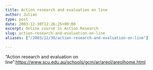 ```yaml
---
title: Action research and evaluation on line
author: Julian
type: post
date: 2003-12-30T12:26:25+00:00
excerpt: Online course in Action Research
slug: action-research-and-evaluation-on-line 
aliases: ["/2003/12/30/action-research-and-evaluation-on-line"]

---
```

&#8220;Action research and evaluation on line&#8221;:https://www.scu.edu.au/schools/gcm/ar/areol/areolhome.html